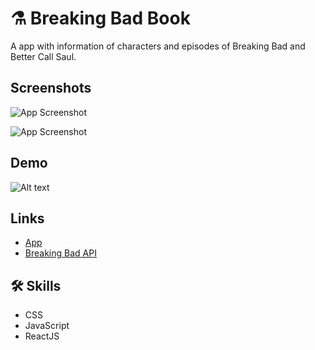 

# ⚗️ Breaking Bad Book

A app with information of characters and episodes of Breaking Bad and Better Call Saul.


## Screenshots

![App Screenshot](https://i.ibb.co/bXSh7qD/image.png)

![App Screenshot](https://i.ibb.co/mH2J6LV/image.png)


## Demo

 ![ Alt text](https://videoapi-muybridge.vimeocdn.com/animated-thumbnails/image/907d5ea7-8fef-4956-ac59-73086137fd9a.gif?ClientID=vimeo-core-prod&Date=1655926242&Signature=4da09f9b4ee1628343141f8b8f766a3367c13816)


## Links

 - [App](https://breakingbad-book.vercel.app/)
 - [Breaking Bad API](https://www.breakingbadapi.com/)



## 🛠 Skills
- CSS
- JavaScript
- ReactJS


